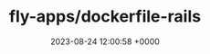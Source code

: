 ---
title: "fly-apps/dockerfile-rails"
link: "https://github.com/fly-apps/dockerfile-rails"
date: "2023-08-24 12:00:58 +0000"
description: "Provides a Rails generator to produce Dockerfiles and related files."
category: "github"
---